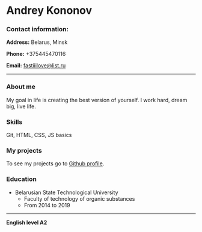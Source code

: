 # Andrey Kononov

### Contact information:

**Address:** Belarus, Minsk

**Phone:** +375445470116

**Email:** fastiiilove@list.ru

---

### About me
My goal in life is creating the best version of yourself. I work hard, dream big, live life.

### Skills
Git, HTML, CSS, JS basics

### My projects
To see my projects go to [Github profile](https://github.com/fastilov3/rsschool-cv).

### Education
* Belarusian State Technological University
    * Faculty of technology of organic substances 
    * From 2014 to 2019

---

**English level A2**

